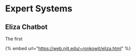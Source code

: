 # Expert Systems

## Eliza Chatbot

The first

{% embed url="https://web.njit.edu/~ronkowit/eliza.html" %}
